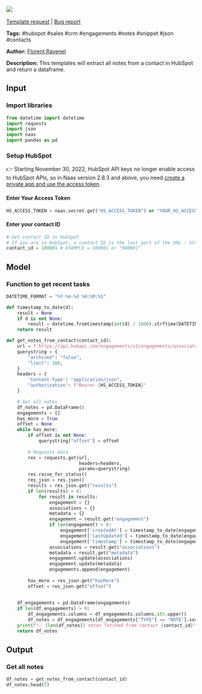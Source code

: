 <a href="https://app.naas.ai/user-redirect/naas/downloader?url=https://raw.githubusercontent.com/jupyter-naas/awesome-notebooks/master/HubSpot/HubSpot_Get_notes_from_contact.ipynb" target="_parent"><img src="https://naasai-public.s3.eu-west-3.amazonaws.com/open_in_naas.svg"/></a><br><br><a href="https://github.com/jupyter-naas/awesome-notebooks/issues/new?assignees=&labels=&template=template-request.md&title=Tool+-+Action+of+the+notebook+">Template request</a> | <a href="https://github.com/jupyter-naas/awesome-notebooks/issues/new?assignees=&labels=bug&template=bug_report.md&title=HubSpot+-+Get+notes+from+contact:+Error+short+description">Bug report</a>

**Tags:** #hubspot #sales #crm #engagements #notes #snippet #json #contacts

**Author:** [Florent Ravenel](https://www.linkedin.com/in/florent-ravenel/)

**Description:** This templates will extract all notes from a contact in HubSpot and return a dataframe.

## Input

### Import libraries


```python
from datetime import datetime
import requests
import json
import naas
import pandas as pd
```

### Setup HubSpot
👉 Starting November 30, 2022, HubSpot API keys no longer enable access to HubSpot APIs, so in Naas version 2.8.3 and above, you need [create a private app and use the access token](https://developers.hubspot.com/docs/api/private-apps).

#### Enter Your Access Token


```python
HS_ACCESS_TOKEN = naas.secret.get("HS_ACCESS_TOKEN") or "YOUR_HS_ACCESS_TOKEN"
```

#### Enter your contact ID


```python
# Get contact ID in HubSpot
# If you are in HubSpot, a contact ID is the last part of the URL : https://app.hubspot.com/contacts/XXXX/contact/508201
contact_id = 100001 # EXAMPLE = 100001 or "000001"
```

## Model

### Function to get recent tasks


```python
DATETIME_FORMAT = "%Y-%m-%d %H:%M:%S"

def timestamp_to_date(d):
    result = None
    if d is not None:
        result = datetime.fromtimestamp(int(d) / 1000).strftime(DATETIME_FORMAT)
    return result

def get_notes_from_contact(contact_id):
    url = f'https://api.hubapi.com/engagements/v1/engagements/associated/contact/{contact_id}/paged'
    querystring = {
        "archived": "false",
        "limit": 100,
    }
    headers = {
        'Content-Type': "application/json",
        "authorization": f"Bearer {HS_ACCESS_TOKEN}"
    }

    # Get all notes
    df_notes = pd.DataFrame()
    engagements = []
    has_more = True
    offset = None
    while has_more:
        if offset is not None:
            querystring["offset"] = offset
            
        # Requests data
        res = requests.get(url,
                           headers=headers,
                           params=querystring)
        res.raise_for_status()
        res_json = res.json()
        results = res_json.get("results")
        if len(results) > 0:
            for result in results:
                engagement = {}
                associations = {}
                metadata = {}
                engagement = result.get("engagement")
                if len(engagement) > 0:
                    engagement['createdAt'] = timestamp_to_date(engagement.get("createdAt"))
                    engagement['lastUpdated'] = timestamp_to_date(engagement.get("lastUpdated"))
                    engagement['timestamp'] = timestamp_to_date(engagement.get("timestamp"))
                associations = result.get("associations")
                metadata = result.get("metadata")
                engagement.update(associations)
                engagement.update(metadata)
                engagements.append(engagement)
                
        has_more = res_json.get("hasMore")
        offset = res_json.get("offset")
        
    
    df_engagements = pd.DataFrame(engagements)
    if len(df_engagements) > 0:
        df_engagements.columns = df_engagements.columns.str.upper()
        df_notes = df_engagements[df_engagements["TYPE"] == "NOTE"].sort_values("CREATEDAT").reset_index(drop=True)
    print(f"✅ {len(df_notes)} notes fetched from contact {contact_id}")
    return df_notes
```

## Output

### Get all notes


```python
df_notes = get_notes_from_contact(contact_id)
df_notes.head(5)
```
